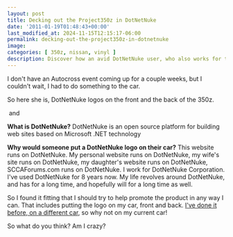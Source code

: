 ```yaml
---
layout: post
title: Decking out the Project350z in DotNetNuke
date: '2011-01-19T01:48:43+00:00'
last_modified_at: 2024-11-15T12:15:17-06:00
permalink: decking-out-the-project350z-in-dotnetnuke
image:
categories: [ 350z, nissan, vinyl ]
description: Discover how an avid DotNetNuke user, who also works for the corporation, proudly promotes this open source platform by sporting its logo on his car.
---
```



I don't have an Autocross event coming up for a couple weeks, but I couldn't wait, I had to do something to the car.

So here she is, DotNetNuke logos on the front and the back of the 350z.

<img alt="" src="https://farm6.static.flickr.com/5247/5362427932_1cd99da6c9.jpg" />
and
<img alt="" src="https://farm6.static.flickr.com/5210/5361818753_2fe8c12a32.jpg" />

**What is DotNetNuke?** DotNetNuke is an open source platform for building web sites based on Microsoft .NET technology

**Why would someone put a DotNetNuke logo on their car?** This website runs on DotNetNuke. My personal website runs on DotNetNuke, my wife's site runs on DotNetNuke, my daughter's website runs on DotNetNuke, SCCAForums.com runs on DotNetNuke. I work for DotNetNuke Corporation. I've used DotNetNuke for 8 years now. My life revolves around DotNetNuke, and has for a long time, and hopefully will for a long time as well.

So I found it fitting that I should try to help promote the product in any way I can. That includes putting the logo on my car, front and back. [I've done it before, on a different car](https://www.flickr.com/photos/chammond/2291945232/), so why not on my current car!

So what do you think? Am I crazy? 


